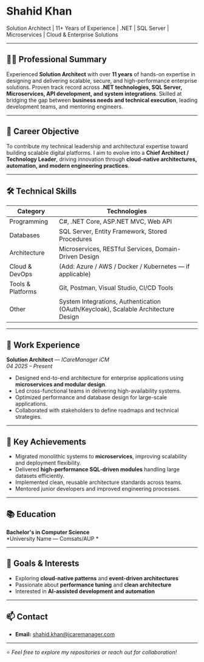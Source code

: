 # Shahid Khan

Solution Architect | 11+ Years of Experience | .NET | SQL Server | Microservices | Cloud & Enterprise Solutions

---

## 👨‍💻 Professional Summary

Experienced **Solution Architect** with over **11 years** of hands-on expertise in designing and delivering scalable, secure, and high-performance enterprise solutions. Proven track record across **.NET technologies, SQL Server, Microservices, API development, and system integrations**. Skilled at bridging the gap between **business needs and technical execution**, leading development teams, and mentoring engineers.

---

## 🎯 Career Objective

To contribute my technical leadership and architectural expertise toward building scalable digital platforms. I aim to evolve into a **Chief Architect / Technology Leader**, driving innovation through **cloud-native architectures, automation, and modern engineering practices**.

---

## 🛠️ Technical Skills

| Category            | Technologies |
|---------------------|-------------|
| Programming         | C#, .NET Core, ASP.NET MVC, Web API |
| Databases           | SQL Server, Entity Framework, Stored Procedures |
| Architecture        | Microservices, RESTful Services, Domain-Driven Design |
| Cloud & DevOps      | (Add: Azure / AWS / Docker / Kubernetes — if applicable) |
| Tools & Platforms   | Git, Postman, Visual Studio, CI/CD Tools |
| Other               | System Integrations, Authentication (OAuth/Keycloak), Scalable Architecture Design |

---

## 💼 Work Experience

**Solution Architect** — *ICareManager iCM*  
*04 2025 – Present*

- Designed end-to-end architecture for enterprise applications using **microservices and modular design**.
- Led cross-functional teams in delivering high-availability systems.
- Optimized performance and database design for large-scale applications.
- Collaborated with stakeholders to define roadmaps and technical strategies.


---

## 🚀 Key Achievements

- Migrated monolithic systems to **microservices**, improving scalability and deployment flexibility.
- Delivered **high-performance SQL-driven modules** handling large datasets efficiently.
- Implemented clean, reusable architecture standards across teams.
- Mentored junior developers and improved engineering processes.

---

## 📚 Education

**Bachelor's in Computer Science**  
*University Name — Comsats/AUP *

---

## 📌 Goals & Interests

- Exploring **cloud-native patterns** and **event-driven architectures**
- Passionate about **performance tuning** and **clean architecture**
- Interested in **AI-assisted development and automation**

---

## 📫 Contact

- **Email:** shahid.khan@icaremanager.com

---

⭐ *Feel free to explore my repositories or reach out for collaboration!*

